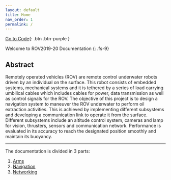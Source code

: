 ```yaml
---
layout: default
title: Home
nav_order: 1
permalink: /
---
```


[Go to Code](https://github.com/mrgk21/ROV2019/tree/FinalWorkingCodes/FinalCodes){: .btn .btn-purple }

Welcome to ROV2019-20 Documentation
{: .fs-9}

## Abstract

Remotely operated vehicles (ROV) are remote control underwater robots driven by an individual on the surface. This robot consists of embedded systems, mechanical systems and it is tethered by a series of load carrying umbilical cables which includes cables for power, data transmission as well as control signals for the ROV. The objective of this project is to design a navigation system to maneuver the ROV underwater to perform oil extraction activities. This is achieved by implementing different subsystems and developing a communication link to operate it from the surface. Different subsystems include an altitude control system, cameras and lamp for vision, thrusters, sensors and communication network. Performance is evaluated in its accuracy to reach the designated position smoothly and maintain its buoyancy.

---

The documentation is divided in 3 parts:

1. [Arms](docs/Arms)
2. [Navigation](docs/Navigation)
3. [Networking](docs/Networking)
